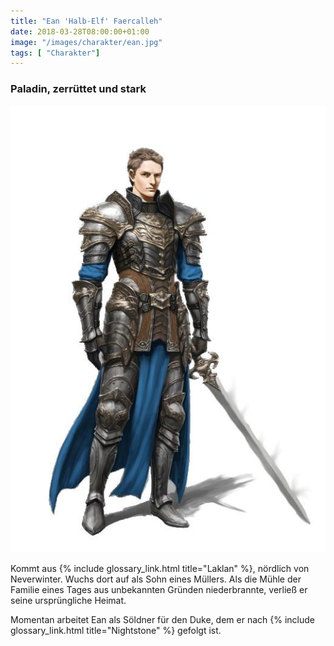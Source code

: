 ```yaml
---
title: "Ean 'Halb-Elf' Faercalleh"
date: 2018-03-28T08:00:00+01:00
image: "/images/charakter/ean.jpg"
tags: [ "Charakter"]
---
```


### Paladin, zerrüttet und stark

<img
  src='/images/charakter/ean.jpg'
  class='character-image'/>

Kommt aus {% include glossary_link.html title="Laklan" %}, nördlich von
Neverwinter. Wuchs dort auf als Sohn eines Müllers. Als die Mühle der Familie
eines Tages aus unbekannten Gründen niederbrannte, verließ er seine
ursprüngliche Heimat.

Momentan arbeitet Ean als Söldner für den Duke, dem er nach {% include
glossary_link.html title="Nightstone" %} gefolgt ist.
